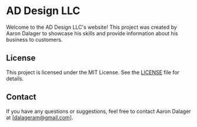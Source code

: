 # AD Design LLC

Welcome to the AD Design LLC's website! 
This project was created by Aaron Dalager to showcase his skills and provide information about his business to customers.

## License

This project is licensed under the MIT License. See the [LICENSE](license.md) file for details.

## Contact

If you have any questions or suggestions, feel free to contact Aaron Dalager at [dalageram@gmail.com].


